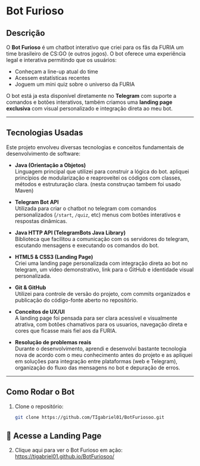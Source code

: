 # Bot Furioso

## Descrição

O **Bot Furioso** é um chatbot interativo que criei para os fãs da FURIA um time brasileiro de CS:GO (e outros jogos). O bot oferece uma experiência legal e interativa permitindo que os usuários:

- Conheçam a line-up atual do time
- Acessem estatísticas recentes
- Joguem um mini quiz sobre o universo da FURIA

O bot está ja esta disponível diretamente no **Telegram** com suporte a comandos e botões interativos, também criamos uma **landing page exclusiva** com visual personalizado e integração direta ao meu bot.

---

## Tecnologias Usadas

Este projeto envolveu diversas tecnologias e conceitos fundamentais de desenvolvimento de software:

- **Java (Orientação a Objetos)**  
  Linguagem principal que utilizei para construir a lógica do bot. apliquei princípios de modularização e reaproveitei os códigos com classes, métodos e estruturação clara. (nesta construçao tambem foi usado Maven)

- **Telegram Bot API**  
  Utilizada para criar o chatbot no telegram com comandos personalizados (`/start`, `/quiz`, etc) menus com botões interativos e respostas dinâmicas.

- **Java HTTP API (TelegramBots Java Library)**  
  Biblioteca que facilitou a comunicação com os servidores do telegram, escutando mensagens e executando os comandos do bot.

- **HTML5 & CSS3 (Landing Page)**  
  Criei uma landing page personalizada com integração direta ao bot no telegram, um vídeo demonstrativo, link para o GitHub e identidade visual personalizada.

- **Git & GitHub**  
  Utilizei para controle de versão do projeto, com commits organizados e publicação do código-fonte aberto no repositório.

- **Conceitos de UX/UI**  
  A landing page foi pensada para ser clara acessível e visualmente atrativa, com botões chamativos para os usuarios, navegação direta e cores que ficasse mais fiel aos da FURIA.

- **Resolução de problemas reais**  
  Durante o desenvolvimento, aprendi e desenvolvi bastante tecnologia nova de acordo com o meu conhecimento antes do projeto e as apliquei em soluções para integração entre plataformas (web e Telegram), organização do fluxo das mensagens no bot e depuração de erros.

---

## Como Rodar o Bot

1. Clone o repositório:
   ```bash
   git clone https://github.com/TIgabriel01/BotFuriosoo.git

## 🔗 Acesse a Landing Page

2. Clique aqui para ver o Bot Furioso em ação:
   https://tigabriel01.github.io/BotFuriosoo/

